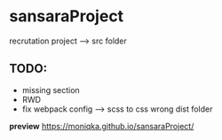 # sansaraProject
recrutation project --> src folder

## TODO:
- missing section
- RWD
- fix webpack config --> scss to css wrong dist folder

**preview** https://moniqka.github.io/sansaraProject/
